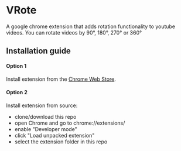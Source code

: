 # VRote
A google chrome extension that adds rotation functionality to youtube videos. You can rotate videos by 90°, 180°, 270° or 360°

## Installation guide

#### Option 1
Install extension from the
[Chrome Web Store](https://chrome.google.com/webstore/detail/vrote/dkgjbbekbfikbllghbgmlmeognckgikm/related?hl=pt-BR).


#### Option 2 
Install extension from source:

* clone/download this repo
* open Chrome and go to chrome://extensions/
* enable "Developer mode"
* click "Load unpacked extension"
* select the extension folder in this repo
